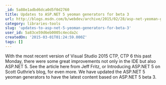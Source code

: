 ```yaml
---
_id: 5a88e1adbd6dca0d5f0d2760
title: Updates to ASP.NET 5 yeoman generators for beta 3
url: http://blogs.msdn.com/b/webdev/archive/2015/02/28/asp-net-yeoman-generators-for-beta-3.aspx
category: libraries-tools
slug: 'updates-to-asp-net-5-yeoman-generators-for-beta-3'
user_id: 5a83ce59d6eb0005c4ecda2c
createdOn: '2015-03-01T01:24:59.000Z'
tags: []
---
```


With the most recent version of Visual Studio 2015 CTP, CTP 6 this past Monday, there were some great improvements not only in the IDE but also ASP.NET 5. See the article here from Jeff Fritz, or Introducing ASP.NET 5 on Scott Guthrie’s blog, for even more. We have updated the ASP.NET 5 yeoman generators to have the latest content based on ASP.NET 5 beta 3.
